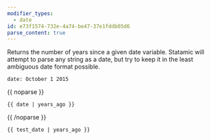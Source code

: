 ```yaml
---
modifier_types:
  - date
id: e73f1574-732e-4a74-be47-37e1fddb05d6
parse_content: true
---
```

Returns the number of years since a given date variable. Statamic will attempt to parse any string as a date, but try to keep it in the least ambiguous date format possible.

```.language-yaml
date: October 1 2015
```

{{ noparse }}
```
{{ date | years_ago }}
```
{{ /noparse }}

```.language-output
{{ test_date | years_ago }}
```

